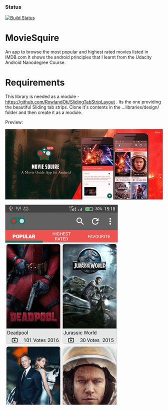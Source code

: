 ### Status
[![Build Status](https://travis-ci.com/RowlandOti/MovieSquire.svg?branch=master)](https://travis-ci.org/RowlandOti/MovieSquire)

# MovieSquire
An app to browse the most popular and highest rated movies listed in IMDB.com
It shows the android principles that I learnt from the Udacity Android Nanodegree Course.

# Requirements
This library is needed as a module - https://github.com/RowlandOti/SlidingTabStripLayout . Its the one providing the beautiful Sliding tab strips. Clone it's contents in the ...libraries/design/ folder and then create it as a module. 

Preview: 

![Alt text](https://github.com/RowlandOti/MovieSquire/blob/master/documentation/art/framed/marketing/Hero-Image_Nexus.jpg?raw=true "MovieSquire Preview")



![Alt text](https://github.com/RowlandOti/MovieSquire/blob/master/documentation/art/gif/marketing/squire.gif?raw=true "MovieSquire Preview")

